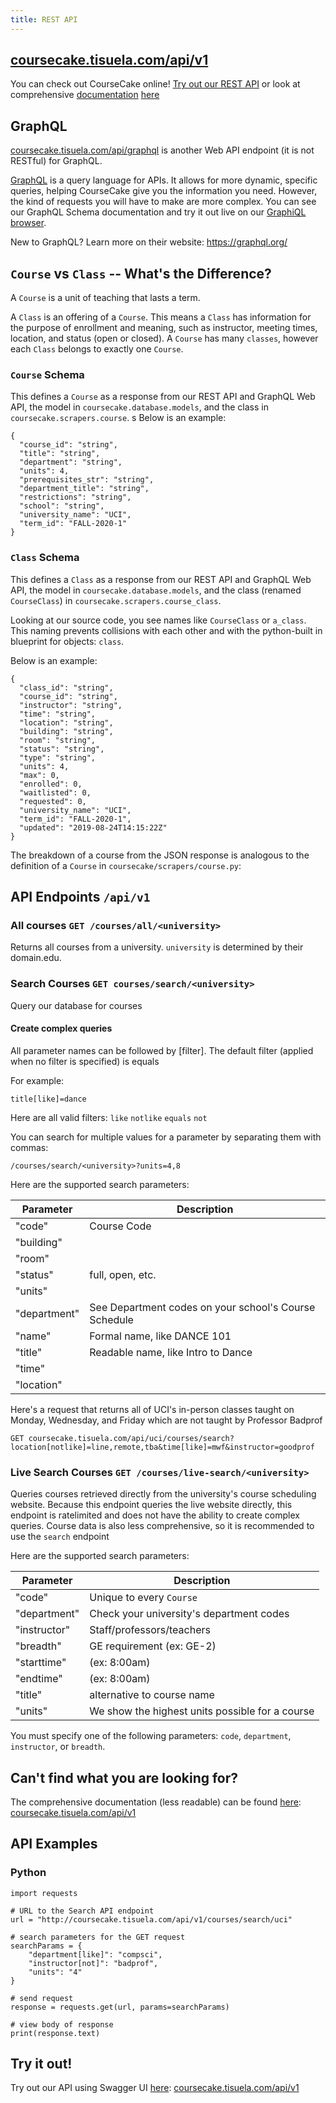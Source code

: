 ```yaml
---
title: REST API
---
```

## [coursecake.tisuela.com/api/v1](http://coursecake.tisuela.com/api/v1)
You can check out CourseCake online! [Try out our REST API](http://coursecake.tisuela.com/api/v1) or look at comprehensive [documentation](http://coursecake.tisuela.com/api/v1) [here](http://coursecake.tisuela.com/api/v1)


## GraphQL
[coursecake.tisuela.com/api/graphql](http://coursecake.tisuela.com/api/graphql) is another Web API endpoint (it is not RESTful) for GraphQL.

[GraphQL](https://graphql.org/) is a query language for APIs. It allows for more dynamic, specific queries, helping CourseCake give you the information you need. However, the kind of requests you will have to make are more complex. You can see our GraphQL Schema documentation and try it out live on our [GraphiQL browser](http://coursecake.tisuela.com/api/graphql).  

New to GraphQL? Learn more on their website: https://graphql.org/

## `Course` vs `Class` -- What's the Difference?
A `Course` is a unit of teaching that lasts a term.

A `Class` is an offering of a `Course`. This means a `Class` has information for the purpose of enrollment and meaning, such as  instructor, meeting times, location, and status (open or closed). A `Course` has many `classes`, however each `Class` belongs to exactly one `Course`.


### `Course` Schema
This defines a `Course` as a response from our REST API and GraphQL Web API, the model in `coursecake.database.models`, and the class in `coursecake.scrapers.course`.
s
Below is an example:
```
{
  "course_id": "string",
  "title": "string",
  "department": "string",
  "units": 4,
  "prerequisites_str": "string",
  "department_title": "string",
  "restrictions": "string",
  "school": "string",
  "university_name": "UCI",
  "term_id": "FALL-2020-1"
}

```

### `Class` Schema
This defines a `Class` as a response from our REST API and GraphQL Web API, the model in `coursecake.database.models`, and the class (renamed `CourseClass`) in `coursecake.scrapers.course_class`.

Looking at our source code, you see names like `CourseClass` or `a_class`. This naming prevents collisions with each other and with the python-built in blueprint for objects: `class`.

Below is an example:
```
{
  "class_id": "string",
  "course_id": "string",
  "instructor": "string",
  "time": "string",
  "location": "string",
  "building": "string",
  "room": "string",
  "status": "string",
  "type": "string",
  "units": 4,
  "max": 0,
  "enrolled": 0,
  "waitlisted": 0,
  "requested": 0,
  "university_name": "UCI",
  "term_id": "FALL-2020-1",
  "updated": "2019-08-24T14:15:22Z"
}
```

The breakdown of a course from the JSON response is analogous to the definition of a `Course` in `coursecake/scrapers/course.py`:

## API Endpoints `/api/v1`

### All courses `GET /courses/all/<university>`
Returns all courses from a university.
`university` is determined by their domain.edu.

### Search Courses `GET courses/search/<university>`
Query our database for courses


#### Create complex queries
All parameter names can be followed by [filter].
The default filter (applied when no filter is specified) is equals

For example:
```
title[like]=dance
```

Here are all valid filters:
`like`
`notlike`
`equals`
`not`

You can search for multiple values for a parameter by separating them with commas:
```
/courses/search/<university>?units=4,8
```

Here are the supported search parameters:

Parameter |  Description
--- | ---
"code" | Course Code
"building" |
"room" |
"status" | full, open, etc.
"units" |
"department" | See Department codes on your school's Course Schedule
"name" | Formal name, like DANCE 101
"title" | Readable name, like Intro to Dance
"time" |
"location" |


Here's a request that returns all of UCI's in-person classes taught on Monday, Wednesday, and Friday which are not taught by Professor Badprof
```
GET coursecake.tisuela.com/api/uci/courses/search?location[notlike]=line,remote,tba&time[like]=mwf&instructor=goodprof
```

### Live Search Courses `GET /courses/live-search/<university>`
Queries courses retrieved directly from the university's course scheduling website.
Because this endpoint queries the live website directly, this endpoint is ratelimited and does not have the ability to create complex queries. Course data is also less comprehensive, so it is recommended to use the `search` endpoint

Here are the supported search parameters:

Parameter | Description
--- | ---
"code" | Unique to every `Course`
"department" | Check your university's department codes      
"instructor" | Staff/professors/teachers
"breadth" | GE requirement (ex: GE-2)
"starttime" | (ex: 8:00am)
"endtime" | (ex: 8:00am)
"title" | alternative to course name
"units" | We show the highest units possible for a course


You must specify one of the following parameters: `code`, `department`, `instructor`, or `breadth`.


## Can't find what you are looking for?
The comprehensive documentation (less readable) can be found [here](http://coursecake.tisuela.com/api/v1):
[coursecake.tisuela.com/api/v1](http://coursecake.tisuela.com/api/v1)


## API Examples

### Python
```
import requests

# URL to the Search API endpoint
url = "http://coursecake.tisuela.com/api/v1/courses/search/uci"    

# search parameters for the GET request
searchParams = {
    "department[like]": "compsci",
    "instructor[not]": "badprof",
    "units": "4"
}

# send request
response = requests.get(url, params=searchParams)

# view body of response
print(response.text)
```

## Try it out!
Try out our API using Swagger UI [here](http://coursecake.tisuela.com/api/v1):
[coursecake.tisuela.com/api/v1](http://coursecake.tisuela.com/api/v1)
